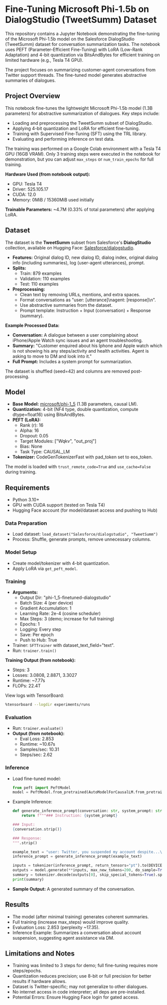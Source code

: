# Fine-Tuning Microsoft Phi-1.5b on DialogStudio (TweetSumm) Dataset

This repository contains a Jupyter Notebook demonstrating the fine-tuning of the Microsoft Phi-1.5b model on the Salesforce DialogStudio (TweetSumm) dataset for conversation summarization tasks. The notebook uses PEFT (Parameter-Efficient Fine-Tuning) with LoRA (Low-Rank Adaptation) and 4-bit quantization via BitsAndBytes for efficient training on limited hardware (e.g., Tesla T4 GPU).

The project focuses on summarizing customer-agent conversations from Twitter support threads. The fine-tuned model generates abstractive summaries of dialogues.

## Project Overview

This notebook fine-tunes the lightweight Microsoft Phi-1.5b model (1.3B parameters) for abstractive summarization of dialogues. Key steps include:

- Loading and preprocessing the TweetSumm subset of DialogStudio.
- Applying 4-bit quantization and LoRA for efficient fine-tuning.
- Training with Supervised Fine-Tuning (SFT) using the TRL library.
- Evaluating and performing inference on test data.

The training was performed on a Google Colab environment with a Tesla T4 GPU (16GB VRAM). Only 3 training steps were executed in the notebook for demonstration, but you can adjust `max_steps` or `num_train_epochs` for full training.

**Hardware Used (from notebook output):**

- GPU: Tesla T4
- Driver: 525.105.17
- CUDA: 12.0
- Memory: 0MiB / 15360MiB used initially

**Trainable Parameters:** ~4.7M (0.33% of total parameters) after applying LoRA.

## Dataset

The dataset is the **TweetSumm** subset from Salesforce's **DialogStudio** collection, available on Hugging Face: [Salesforce/dialogstudio](https://huggingface.co/datasets/Salesforce/dialogstudio).

- **Features:** Original dialog ID, new dialog ID, dialog index, original dialog info (including summaries), log (user-agent utterances), prompt.
- **Splits:**
  - Train: 879 examples
  - Validation: 110 examples
  - Test: 110 examples
- **Preprocessing:**
  - Clean text by removing URLs, mentions, and extra spaces.
  - Format conversations as "user: [utterance]\nagent: [response]\n".
  - Use abstractive summaries from the dataset.
  - Prompt template: Instruction + Input (conversation) + Response (summary).

**Example Processed Data:**

- **Conversation:** A dialogue between a user complaining about iPhone/Apple Watch sync issues and an agent troubleshooting.
- **Summary:** "Customer enquired about his Iphone and Apple watch which is not showing his any steps/activity and health activities. Agent is asking to move to DM and look into it."
- **Full Prompt:** Includes a system prompt for summarization.

The dataset is shuffled (seed=42) and columns are removed post-processing.

## Model

- **Base Model:** [microsoft/phi-1_5](https://huggingface.co/microsoft/phi-1_5) (1.3B parameters, causal LM).
- **Quantization:** 4-bit (NF4 type, double quantization, compute dtype=float16) using BitsAndBytes.
- **PEFT (LoRA):**
  - Rank (r): 16
  - Alpha: 16
  - Dropout: 0.05
  - Target Modules: ["Wqkv", "out_proj"]
  - Bias: None
  - Task Type: CAUSAL_LM
- **Tokenizer:** CodeGenTokenizerFast with pad_token set to eos_token.

The model is loaded with `trust_remote_code=True` and `use_cache=False` during training.

## Requirements

- Python 3.10+
- GPU with CUDA support (tested on Tesla T4)
- Hugging Face account (for model/dataset access and pushing to Hub)

### Data Preparation

- Load dataset: `load_dataset("Salesforce/dialogstudio", "TweetSumm")`
- Process: Shuffle, generate prompts, remove unnecessary columns.

### Model Setup

- Create model/tokenizer with 4-bit quantization.
- Apply LoRA via `get_peft_model`.

### Training

- **Arguments:**
  - Output Dir: "phi-1_5-finetuned-dialogstudio"
  - Batch Size: 4 (per device)
  - Gradient Accumulation: 1
  - Learning Rate: 2e-4 (cosine scheduler)
  - Max Steps: 3 (demo; increase for full training)
  - Epochs: 1
  - Logging: Every step
  - Save: Per epoch
  - Push to Hub: True
- Trainer: `SFTTrainer` with dataset_text_field="text".
- Run: `trainer.train()`

**Training Output (from notebook):**

- Steps: 3
- Losses: 3.0808, 2.8871, 3.3027
- Runtime: ~7.77s
- FLOPs: 22.4T

View logs with TensorBoard:

```bash
%tensorboard --logdir experiments/runs
```

### Evaluation

- Run: `trainer.evaluate()`
- **Output (from notebook):**
  - Eval Loss: 2.853
  - Runtime: ~10.67s
  - Samples/sec: 10.31
  - Steps/sec: 2.62

### Inference

- Load fine-tuned model:
  ```python
  from peft import PeftModel
  model = PeftModel.from_pretrained(AutoModelForCausalLM.from_pretrained("microsoft/phi-1_5"), "kingabzpro/phi-1_5-finetuned-dialogstudio")
  ```
- Example Inference:
  ```python
  def generate_inference_prompt(conversation: str, system_prompt: str = DEFAULT_SYSTEM_PROMPT) -> str:
      return f"""### Instruction: {system_prompt}

  ### Input:
  {conversation.strip()}

  ### Response:
  """.strip()

  example_text = "user: Twitter, you suspended my account despite...\nagent: Please DM us your @username..."
  inference_prompt = generate_inference_prompt(example_text)

  inputs = tokenizer(inference_prompt, return_tensors="pt").to(DEVICE)
  outputs = model.generate(**inputs, max_new_tokens=200, do_sample=True, top_k=50, top_p=0.95)
  summary = tokenizer.decode(outputs[0], skip_special_tokens=True).split("### Response:")[1].strip()
  print(summary)
  ```
- **Sample Output:** A generated summary of the conversation.

## Results

- The model (after minimal training) generates coherent summaries.
- Full training (increase max_steps) would improve quality.
- Evaluation Loss: 2.853 (perplexity ~17.35).
- Inference Example: Summarizes a conversation about account suspension, suggesting agent assistance via DM.

## Limitations and Notes

- Training was limited to 3 steps for demo; full fine-tuning requires more steps/epochs.
- Quantization reduces precision; use 8-bit or full precision for better results if hardware allows.
- Dataset is Twitter-specific; may not generalize to other dialogues.
- No internet access in code interpreter; all deps are pre-installed.
- Potential Errors: Ensure Hugging Face login for gated access.

